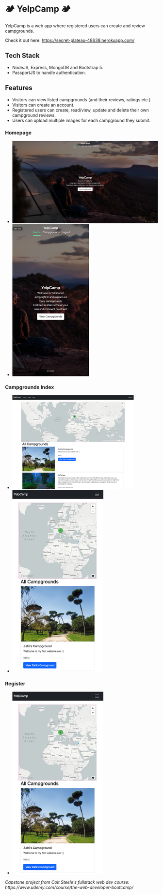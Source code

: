 # 🏕️ YelpCamp 🏕️

YelpCamp is a web app where registered users can create and review campgrounds.

Check it out here: https://secret-plateau-48638.herokuapp.com/

## Tech Stack

- NodeJS, Express, MongoDB and Bootstrap 5.
- PassportJS to handle authentication.

## Features

- Visitors can view listed campgrounds (and their reviews, ratings etc.)
- Visitors can create an account.
- Registered users can create, read/view, update and delete their own campground reviews.
- Users can upload multiple images for each campground they submit.

### Homepage

- <img src="./screenshots/homepage.png" width="600">
- <img src="./screenshots/homepage_m.png" height="500">

### Campgrounds Index

- <img src="./screenshots/index.png" width="400">
- <img src="./screenshots/index_m.png" width="300">

### Register

- <img src="./screenshots/index_m.png" width="300">

<p><em>Capstone project from Colt Steele's fullstack web dev course: https://www.udemy.com/course/the-web-developer-bootcamp/ <em></p>

